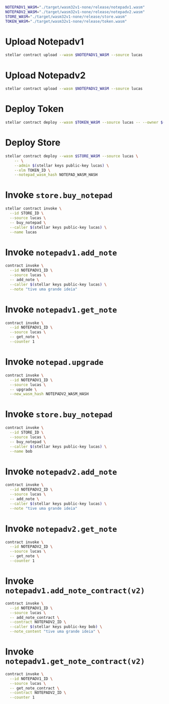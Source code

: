 ```bash
NOTEPADV1_WASM="./target/wasm32v1-none/release/notepadv1.wasm"
NOTEPADV2_WASM="./target/wasm32v1-none/release/notepadv2.wasm"
STORE_WASM="./target/wasm32v1-none/release/store.wasm"
TOKEN_WASM="./target/wasm32v1-none/release/token.wasm"
```

# Upload Notepadv1

```bash
stellar contract upload --wasm $NOTEPADV1_WASM --source lucas
```

# Upload Notepadv2

```bash
stellar contract upload --wasm $NOTEPADV2_WASM --source lucas
```

# Deploy Token

```bash
stellar contract deploy --wasm $TOKEN_WASM --source lucas -- --owner $(stellar keys public-key lucas) 
```

# Deploy Store

```bash
stellar contract deploy --wasm $STORE_WASM --source lucas \
    -- \
    --admin $(stellar keys public-key lucas) \
    --xlm TOKEN_ID \
    --notepad_wasm_hash NOTEPAD_WASM_HASH
```

# Invoke `store.buy_notepad`

```bash
stellar contract invoke \
  --id STORE_ID \
  --source lucas \
  -- buy_notepad \
  --caller $(stellar keys public-key lucas) \
  --name lucas
```

# Invoke `notepadv1.add_note`

```bash
contract invoke \
  --id NOTEPADV1_ID \
  --source lucas \
  -- add_note \
  --caller $(stellar keys public-key lucas) \
  --note "tive uma grande ideia"
```

# Invoke `notepadv1.get_note`

```bash
contract invoke \
  --id NOTEPADV1_ID \
  --source lucas \
  -- get_note \
  --counter 1
```

# Invoke `notepad.upgrade`

```bash
contract invoke \
  --id NOTEPADV1_ID \
  --source lucas \
  -- upgrade \
  --new_wasm_hash NOTEPADV2_WASM_HASH
```

# Invoke `store.buy_notepad`

```bash
contract invoke \
  --id STORE_ID \
  --source lucas \
  -- buy_notepad \
  --caller $(stellar keys public-key lucas) \
  --name bob
```

# Invoke `notepadv2.add_note`

```bash
contract invoke \
  --id NOTEPADV2_ID \
  --source lucas \
  -- add_note \
  --caller $(stellar keys public-key lucas) \
  --note "tive uma grande ideia"
```

# Invoke `notepadv2.get_note`

```bash
contract invoke \
  --id NOTEPADV2_ID \
  --source lucas \
  -- get_note \
  --counter 1
```

# Invoke `notepadv1.add_note_contract(v2)`

```bash
contract invoke \
  --id NOTEPADV1_ID \
  --source lucas \
  -- add_note_contract \
  --contract NOTEPADV2_ID \
  --caller $(stellar keys public-key bob) \
  --note_content "tive uma grande ideia" \
```

# Invoke `notepadv1.get_note_contract(v2)`

```bash
contract invoke \
  --id NOTEPADV1_ID \
  --source lucas \
  -- get_note_contract \
  --contract NOTEPADV2_ID \
  --counter 1
```
